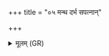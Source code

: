 +++
title = "०५ मन्थ दर्भ सपत्नान्"

+++
<details><summary>मूलम् (GR)</summary>

मन्थ दर्भ सपत्नान् मे  
मन्थ मे पृतनायतः ।  
मन्थ मे सर्वान् दुर्हार्दो  
मन्थ मे द्विषतो मणे ॥
</details>